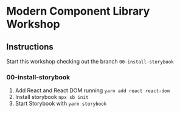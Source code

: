 # Modern Component Library Workshop

## Instructions

Start this workshop checking out the branch `00-install-storybook`

### 00-install-storybook
1. Add React and React DOM running `yarn add react react-dom`
1. Install storybook `npx sb init`
1. Start Storybook with `yarn storybook`